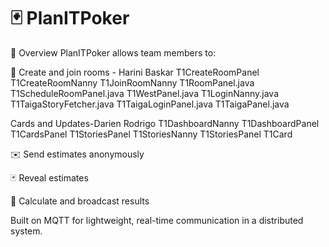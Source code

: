 # 🃏 PlanITPoker 

🚀 Overview
PlanITPoker allows team members to:




👥 Create and join rooms - Harini Baskar 
T1CreateRoomPanel 
T1CreateRoomNanny 
T1JoinRoomNanny 
T1RoomPanel.java
T1ScheduleRoomPanel.java 
T1WestPanel.java
T1LoginNanny.java 
T1TaigaStoryFetcher.java
T1TaigaLoginPanel.java
T1TaigaPanel.java




Cards and Updates-Darien Rodrigo
T1DashboardNanny
T1DashboardPanel
T1CardsPanel
T1StoriesPanel
T1StoriesNanny
T1StoriesPanel
T1Card

✉️ Send estimates anonymously

🃏 Reveal estimates

🧮 Calculate and broadcast results

Built on MQTT for lightweight, real-time communication in a distributed system.



